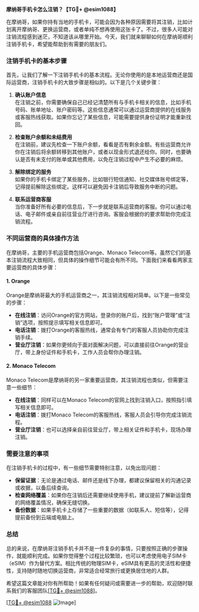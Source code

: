 **摩纳哥手机卡怎么注销？【TG💪+ @esim1088】**

在摩纳哥，如果你持有当地的手机卡，可能会因为各种原因需要将其注销，比如计划离开摩纳哥、更换运营商，或者单纯不想再使用这张卡了。不过，很多人可能对注销流程感到迷茫，不知道该从哪里开始。今天，我们就来聊聊如何在摩纳哥顺利注销手机卡，希望能帮助到有需要的朋友们。

### 注销手机卡的基本步骤

首先，让我们了解一下注销手机卡的基本流程。无论你使用的是本地运营商还是国际运营商，注销手机卡的大致步骤是相似的。以下是几个关键步骤：

1. **确认账户信息**  
   在注销之前，你需要确保自己已经记清楚所有与手机卡相关的信息，比如手机号码、账单地址、账户密码等。这些信息通常可以通过运营商提供的在线服务或客服热线获取。如果你忘记了某些信息，可能需要提供身份证明才能重新找回。

2. **检查账户余额和未结费用**  
   在注销前，建议先检查一下账户余额，看看是否有剩余金额。有些运营商允许你在注销后将余额转移到其他账户，或者以现金形式退还给你。同时，也要确认是否有未支付的账单或其他费用，以免在注销过程中产生不必要的麻烦。

3. **解除绑定的服务**  
   如果你的手机卡绑定了某些服务，比如银行短信通知、社交媒体账号绑定等，记得提前解除这些绑定。这样可以避免因卡注销后导致服务中断的问题。

4. **联系运营商客服**  
   当你准备好所有必要的信息后，下一步就是联系运营商的客服。你可以通过电话、电子邮件或亲自前往营业厅进行咨询。客服会根据你的要求帮助你完成注销流程。

### 不同运营商的具体操作方法

在摩纳哥，主要的手机运营商包括Orange、Monaco Telecom等。虽然它们的基本注销流程大致相同，但具体的操作细节可能会有所不同。下面我们来看看两家主要运营商的具体步骤：

#### 1. Orange

Orange是摩纳哥最大的手机运营商之一，其注销流程相对简单。以下是一些常见的步骤：

- **在线注销**：访问Orange的官方网站，登录你的账户后，找到“账户管理”或“注销”选项，按照提示填写相关信息即可。
- **电话注销**：拨打Orange的客服热线，通常会有专门的客服人员协助你完成注销手续。
- **营业厅注销**：如果你更倾向于面对面解决问题，可以直接前往Orange的营业厅，带上身份证件和手机卡，工作人员会帮你办理注销。

#### 2. Monaco Telecom

Monaco Telecom是摩纳哥的另一家重要运营商，其注销流程也类似，但需要注意一些细节：

- **在线注销**：同样可以在Monaco Telecom的官网上找到注销入口，按照指引填写相关信息即可。
- **电话注销**：拨打Monaco Telecom的客服热线，客服人员会引导你完成注销流程。
- **营业厅注销**：也可以选择亲自前往营业厅，带上相关证件和手机卡，现场办理注销。

### 需要注意的事项

在注销手机卡的过程中，有一些细节需要特别注意，以免出现问题：

- **保留证据**：无论是通过电话、邮件还是线下办理，都建议保留相关的沟通记录或收据，以备后续查询。
- **检查网络覆盖**：如果你在注销后还需要继续使用手机，建议提前了解新运营商的网络覆盖情况，确保无缝切换。
- **备份数据**：如果手机卡上存储了一些重要的数据（如联系人、短信等），记得提前备份到云端或电脑上。

### 总结

总的来说，在摩纳哥注销手机卡并不是一件复杂的事情，只要按照正确的步骤操作，就能顺利完成。如果你觉得整个过程比较繁琐，也可以考虑使用电子SIM卡（eSIM）作为替代方案。相比传统的物理SIM卡，eSIM具有更高的灵活性和便捷性，支持随时随地切换运营商，非常适合经常旅行或更换居住地的人群。

希望这篇文章能对你有所帮助！如果有任何疑问或需要进一步的帮助，欢迎随时联系我们的客服团队[[TG💪+ @esim1088](https://t.me/s/esim1088)]。

[[TG💪+ @esim1088](https://t.me/s/esim1088) ![Image](https://i.postimg.cc/4NQfJmqS/Snipaste-2025-05-13-00-14-12.png)]